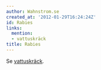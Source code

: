 ```yaml
---
author: Wahnstrom.se
created_at: '2012-01-29T16:24:24Z'
id: Rabies
links:
  mention:
  - vattuskräck
title: Rabies
---
```


Se [vattuskräck].

  [vattuskräck]: vattuskräck
